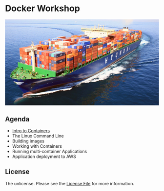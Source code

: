 # Docker Workshop

![Containers](docker-intro-image.jpg)

## Agenda

* [Intro to Containers](01_Intro_to_Containers)
* The Linux Command Line
* Building images
* Working with Containers
* Running multi-container Applications
* Application deployment to AWS


## License

The unlicense. Please see the [License File](LICENSE) for more information.